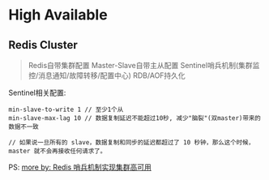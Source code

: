 High Available
==

Redis Cluster
--

> Redis自带集群配置
> Master-Slave自带主从配置
> Sentinel哨兵机制(集群监控/消息通知/故障转移/配置中心)
> RDB/AOF持久化

Sentinel相关配置:

``` configure
min-slave-to-write 1 // 至少1个从
min-slave-max-lag 10 // 数据复制延迟不能超过10秒, 减少"脑裂"(双master)带来的数据不一致

// 如果说一旦所有的 slave，数据复制和同步的延迟都超过了 10 秒钟，那么这个时候，master 就不会再接收任何请求了。
```

PS: [more by: Redis 哨兵机制实现集群高可用](https://github.com/doocs/advanced-java/blob/master/docs/high-concurrency/redis-sentinel.md)